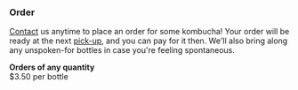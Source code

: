 <h3 class="title gray-alt"><b>Order</b></h3>

[Contact](/contact) us anytime to place an order for some kombucha! Your order will be ready at the next [pick-up](#pickup), and you can pay for it then. We'll also bring along any unspoken-for bottles in case you're feeling spontaneous.

**Orders of any quantity**  
$3.50 per bottle

